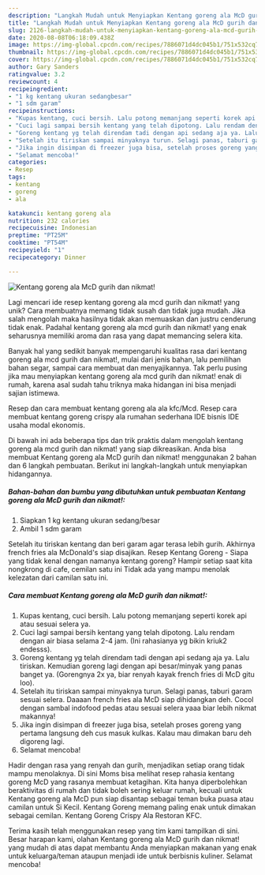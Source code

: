 ```yaml
---
description: "Langkah Mudah untuk Menyiapkan Kentang goreng ala McD gurih dan nikmat! yang Sempurna"
title: "Langkah Mudah untuk Menyiapkan Kentang goreng ala McD gurih dan nikmat! yang Sempurna"
slug: 2126-langkah-mudah-untuk-menyiapkan-kentang-goreng-ala-mcd-gurih-dan-nikmat-yang-sempurna
date: 2020-08-08T06:18:09.438Z
image: https://img-global.cpcdn.com/recipes/7886071d4dc045b1/751x532cq70/kentang-goreng-ala-mcd-gurih-dan-nikmat-foto-resep-utama.jpg
thumbnail: https://img-global.cpcdn.com/recipes/7886071d4dc045b1/751x532cq70/kentang-goreng-ala-mcd-gurih-dan-nikmat-foto-resep-utama.jpg
cover: https://img-global.cpcdn.com/recipes/7886071d4dc045b1/751x532cq70/kentang-goreng-ala-mcd-gurih-dan-nikmat-foto-resep-utama.jpg
author: Gary Sanders
ratingvalue: 3.2
reviewcount: 4
recipeingredient:
- "1 kg kentang ukuran sedangbesar"
- "1 sdm garam"
recipeinstructions:
- "Kupas kentang, cuci bersih. Lalu potong memanjang seperti korek api atau sesuai selera ya."
- "Cuci lagi sampai bersih kentang yang telah dipotong. Lalu rendam dengan air biasa selama 2-4 jam. (Ini rahasianya yg bikin kriuk2 endesss)."
- "Goreng kentang yg telah direndam tadi dengan api sedang aja ya. Lalu tiriskan. Kemudian goreng lagi dengan api besar/minyak yang panas banget ya. (Gorengnya 2x ya, biar renyah kayak french fries di McD gitu loo)."
- "Setelah itu tiriskan sampai minyaknya turun. Selagi panas, taburi garam sesuai selera. Daaaan french fries ala McD siap dihidangkan deh. Cocol dengan sambal indofood pedas atau sesuai selera yaaa biar lebih nikmat makannya!"
- "Jika ingin disimpan di freezer juga bisa, setelah proses goreng yang pertama langsung deh cus masuk kulkas. Kalau mau dimakan baru deh digoreng lagi."
- "Selamat mencoba!"
categories:
- Resep
tags:
- kentang
- goreng
- ala

katakunci: kentang goreng ala 
nutrition: 232 calories
recipecuisine: Indonesian
preptime: "PT25M"
cooktime: "PT54M"
recipeyield: "1"
recipecategory: Dinner

---
```



![Kentang goreng ala McD gurih dan nikmat!](https://img-global.cpcdn.com/recipes/7886071d4dc045b1/751x532cq70/kentang-goreng-ala-mcd-gurih-dan-nikmat-foto-resep-utama.jpg)

Lagi mencari ide resep kentang goreng ala mcd gurih dan nikmat! yang unik? Cara membuatnya memang tidak susah dan tidak juga mudah. Jika salah mengolah maka hasilnya tidak akan memuaskan dan justru cenderung tidak enak. Padahal kentang goreng ala mcd gurih dan nikmat! yang enak seharusnya memiliki aroma dan rasa yang dapat memancing selera kita.

Banyak hal yang sedikit banyak mempengaruhi kualitas rasa dari kentang goreng ala mcd gurih dan nikmat!, mulai dari jenis bahan, lalu pemilihan bahan segar, sampai cara membuat dan menyajikannya. Tak perlu pusing jika mau menyiapkan kentang goreng ala mcd gurih dan nikmat! enak di rumah, karena asal sudah tahu triknya maka hidangan ini bisa menjadi sajian istimewa.

Resep dan cara membuat kentang goreng ala ala kfc/Mcd. Resep cara membuat kentang goreng crispy ala rumahan sederhana IDE bisnis IDE usaha modal ekonomis.


Di bawah ini ada beberapa tips dan trik praktis dalam mengolah kentang goreng ala mcd gurih dan nikmat! yang siap dikreasikan. Anda bisa membuat Kentang goreng ala McD gurih dan nikmat! menggunakan 2 bahan dan 6 langkah pembuatan. Berikut ini langkah-langkah untuk menyiapkan hidangannya.

<!--inarticleads1-->

##### Bahan-bahan dan bumbu yang dibutuhkan untuk pembuatan Kentang goreng ala McD gurih dan nikmat!:

1. Siapkan 1 kg kentang ukuran sedang/besar
1. Ambil 1 sdm garam


Setelah itu tiriskan kentang dan beri garam agar terasa lebih gurih. Akhirnya french fries ala McDonald&#39;s siap disajikan. Resep Kentang Goreng - Siapa yang tidak kenal dengan namanya kentang goreng? Hampir setiap saat kita nongkrong di cafe, cemilan satu ini Tidak ada yang mampu menolak kelezatan dari camilan satu ini. 

<!--inarticleads2-->

##### Cara membuat Kentang goreng ala McD gurih dan nikmat!:

1. Kupas kentang, cuci bersih. Lalu potong memanjang seperti korek api atau sesuai selera ya.
1. Cuci lagi sampai bersih kentang yang telah dipotong. Lalu rendam dengan air biasa selama 2-4 jam. (Ini rahasianya yg bikin kriuk2 endesss).
1. Goreng kentang yg telah direndam tadi dengan api sedang aja ya. Lalu tiriskan. Kemudian goreng lagi dengan api besar/minyak yang panas banget ya. (Gorengnya 2x ya, biar renyah kayak french fries di McD gitu loo).
1. Setelah itu tiriskan sampai minyaknya turun. Selagi panas, taburi garam sesuai selera. Daaaan french fries ala McD siap dihidangkan deh. Cocol dengan sambal indofood pedas atau sesuai selera yaaa biar lebih nikmat makannya!
1. Jika ingin disimpan di freezer juga bisa, setelah proses goreng yang pertama langsung deh cus masuk kulkas. Kalau mau dimakan baru deh digoreng lagi.
1. Selamat mencoba!


Hadir dengan rasa yang renyah dan gurih, menjadikan setiap orang tidak mampu menolaknya. Di sini Moms bisa melihat resep rahasia kentang goreng McD yang rasanya membuat ketagihan. Kita hanya diperbolehkan beraktivitas di rumah dan tidak boleh sering keluar rumah, kecuali untuk Kentang goreng ala McD pun siap disantap sebagai teman buka puasa atau camilan untuk Si Kecil. Kentang Goreng memang paling enak untuk dimakan sebagai cemilan. Kentang Goreng Crispy Ala Restoran KFC. 

Terima kasih telah menggunakan resep yang tim kami tampilkan di sini. Besar harapan kami, olahan Kentang goreng ala McD gurih dan nikmat! yang mudah di atas dapat membantu Anda menyiapkan makanan yang enak untuk keluarga/teman ataupun menjadi ide untuk berbisnis kuliner. Selamat mencoba!
